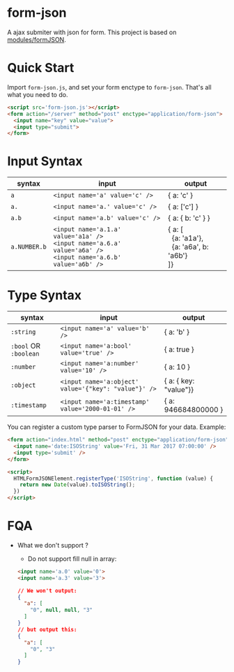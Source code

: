 # form-json
A ajax submiter with json for form. This project is based on [modules/formJSON](https://github.com/zhoukekestar/modules/tree/master/src/formJSON).

# Quick Start
Import `form-json.js`, and set your form enctype to `form-json`. That's all what you need to do.
```html
<script src='form-json.js'></script>
<form action="/server" method="post" enctype="application/form-json">
  <input name="key" value="value">
  <input type="submit">
</form>
```

# Input Syntax

| syntax | input | output |
| -- | -- | -- |
| `a` | `<input name='a' value='c' />` | { a: 'c' } |
| `a.` | `<input name='a.' value='c' />` | { a: ['c'] } |
| `a.b` | `<input name='a.b' value='c' />` | { a: { b: 'c' } } |
| `a.NUMBER.b` | `<input name='a.1.a' value='a1a' />` <br> `<input name='a.6.a' value='a6a' />` <br> `<input name='a.6.b' value='a6b' />` | { a: [<br>&nbsp;&nbsp;{a: 'a1a'},<br>&nbsp;&nbsp;{a: 'a6a', b: 'a6b'}<br>]} |

# Type Syntax
| syntax | input | output |
| -- | -- | -- |
| `:string` | `<input name='a' value='b' />` | { a: 'b' } |
| `:bool` OR `:boolean` | `<input name='a:bool' value='true' />` | { a: true } |
| `:number` | `<input name='a:number' value='10' />` | { a: 10 } |
| `:object` | `<input name='a:object' value='{"key": "value"}' />` | { a: { key: "value"}} |
| `:timestamp` | `<input name='a:timestamp' value='2000-01-01' />` | { a: 946684800000 } |

You can register a custom type parser to FormJSON for your data. Example:

```html
<form action="index.html" method="post" enctype="application/form-json">
  <input name='date:ISOString' value='Fri, 31 Mar 2017 07:00:00' />
  <input type='submit' />
</form>

<script>
  HTMLFormJSONElement.registerType('ISOString', function (value) {
    return new Date(value).toISOString();
  })
</script>
```

# FQA
* What we don't support ?
  * Do not support fill null in array:

  ```html
  <input name='a.0' value='0'>
  <input name='a.3' value='3'>
  ```

  ```json
  // We won't output:
  {
    "a": [
      "0", null, null, "3"
    ]
  }
  // but output this:
  {
    "a": [
      "0", "3"
    ]
  }
  ```
